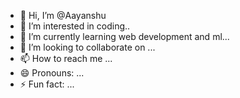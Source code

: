 - 👋 Hi, I’m @Aayanshu
- 👀 I’m interested in coding..
- 🌱 I’m currently learning web development and ml...
- 💞️ I’m looking to collaborate on ...
- 📫 How to reach me ...
- 😄 Pronouns: ...
- ⚡ Fun fact: ...

<!---
Aayanshu/Aayanshu is a ✨ special ✨ repository because its `README.md` (this file) appears on your GitHub profile.
You can click the Preview link to take a look at your changes.
--->
